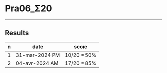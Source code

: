 # Pra06_Σ20

---

## Results
|n|date|score|
|-|----|-----|
|1|31-mar-2024 PM|10/20 = 50%|
|2|04-avr-2024 AM|17/20 = 85%|
